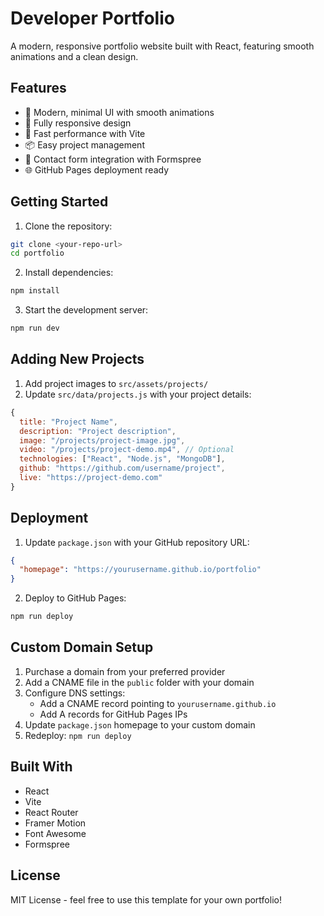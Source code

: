 # Developer Portfolio

A modern, responsive portfolio website built with React, featuring smooth animations and a clean design.

## Features

- 🎨 Modern, minimal UI with smooth animations
- 📱 Fully responsive design
- 🚀 Fast performance with Vite
- 📦 Easy project management
- 📝 Contact form integration with Formspree
- 🌐 GitHub Pages deployment ready

## Getting Started

1. Clone the repository:
```bash
git clone <your-repo-url>
cd portfolio
```

2. Install dependencies:
```bash
npm install
```

3. Start the development server:
```bash
npm run dev
```

## Adding New Projects

1. Add project images to `src/assets/projects/`
2. Update `src/data/projects.js` with your project details:
```javascript
{
  title: "Project Name",
  description: "Project description",
  image: "/projects/project-image.jpg",
  video: "/projects/project-demo.mp4", // Optional
  technologies: ["React", "Node.js", "MongoDB"],
  github: "https://github.com/username/project",
  live: "https://project-demo.com"
}
```

## Deployment

1. Update `package.json` with your GitHub repository URL:
```json
{
  "homepage": "https://yourusername.github.io/portfolio"
}
```

2. Deploy to GitHub Pages:
```bash
npm run deploy
```

## Custom Domain Setup

1. Purchase a domain from your preferred provider
2. Add a CNAME file in the `public` folder with your domain
3. Configure DNS settings:
   - Add a CNAME record pointing to `yourusername.github.io`
   - Add A records for GitHub Pages IPs
4. Update `package.json` homepage to your custom domain
5. Redeploy: `npm run deploy`

## Built With

- React
- Vite
- React Router
- Framer Motion
- Font Awesome
- Formspree

## License

MIT License - feel free to use this template for your own portfolio!
